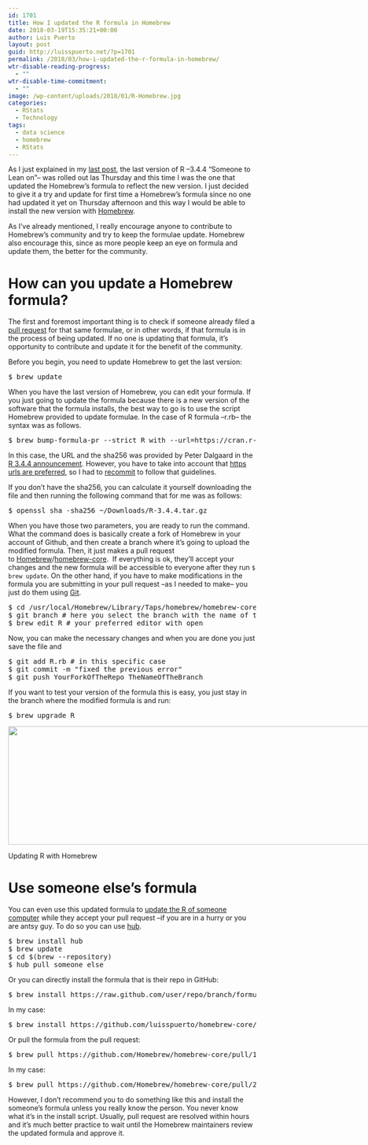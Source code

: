 ```yaml
---
id: 1701
title: How I updated the R formula in Homebrew
date: 2018-03-19T15:35:21+00:00
author: Luis Puerto
layout: post
guid: http://luisspuerto.net/?p=1701
permalink: /2018/03/how-i-updated-the-r-formula-in-homebrew/
wtr-disable-reading-progress:
  - ""
wtr-disable-time-commitment:
  - ""
image: /wp-content/uploads/2018/01/R-Homebrew.jpg
categories:
  - RStats
  - Technology
tags:
  - data science
  - homebrew
  - RStats
---
```

As I just explained in my [last post](http://luisspuerto.net/2018/03/updating-to-r-3-4-4-someone-to-lean-on/), the last version of R –3.4.4 &#8220;Someone to Lean on&#8221;– was rolled out las Thursday and this time I was the one that updated the Homebrew&#8217;s formula to reflect the new version. I just decided to give it a try and update for first time a Homebrew&#8217;s formula since no one had updated it yet on Thursday afternoon and this way I would be able to install the new version with [Homebrew](http://brew.sh).

As I&#8217;ve already mentioned, I really encourage anyone to contribute to Homebrew&#8217;s community and try to keep the formulae update. Homebrew also encourage this, since as more people keep an eye on formula and update them, the better for the community.

# How can you update a Homebrew formula?

The first and foremost important thing is to check if someone already filed a [pull request](https://github.com/Homebrew/homebrew-core/pulls) for that same formulae, or in other words, if that formula is in the process of being updated. If no one is updating that formula, it&#8217;s opportunity to contribute and update it for the benefit of the community.

Before you begin, you need to update Homebrew to get the last version:

<pre class="lang:sh decode:true">$ brew update</pre>

When you have the last version of Homebrew, you can edit your formula. If you just going to update the formula because there is a new version of the software that the formula installs, the best way to go is to use the script Homebrew provided to update formulae. In the case of R formula –r.rb– the syntax was as follows.

<pre class="lang:sh decode:true" title="Editing R formula">$ brew bump-formula-pr --strict R with --url=https://cran.r-project.org/src/base/R-3/R-3.4.4.tar.gz and --sha256=b3e97d2fab7256d1c655c4075934725ba1cd7cb9237240a11bb22ccdad960337</pre>

In this case, the URL and the sha256 was provided by Peter Dalgaard in the [R 3.4.4 announcement](https://stat.ethz.ch/pipermail/r-announce/2018/000626.html). However, you have to take into account that [https urls are preferred](https://docs.brew.sh/Formula-Cookbook), so I had to [recommit](https://github.com/Homebrew/homebrew-core/pull/25321/commits/3c5e5438e79ccd655b0c5ee1bb4adbae1ddd6702) to follow that guidelines.

If you don&#8217;t have the sha256, you can calculate it yourself downloading the file and then running the following command that for me was as follows:

<pre class="lang:sh decode:true">$ openssl sha -sha256 ~/Downloads/R-3.4.4.tar.gz</pre>

When you have those two parameters, you are ready to run the command. What the command does is basically create a fork of Homebrew in your account of Github, and then create a branch where it&#8217;s going to upload the modified formula. Then, it just makes a pull request to <span class="author"><a class="url fn" href="https://github.com/Homebrew" rel="author">Homebrew</a></span><span class="path-divider">/</span><a href="https://github.com/Homebrew/homebrew-core" data-pjax="#js-repo-pjax-container">homebrew-core</a>.  If everything is ok, they&#8217;ll accept your changes and the new formula will be accessible to everyone after they run `$ brew update`. On the other hand, if you have to make modifications in the formula you are submitting in your pull request –as I needed to make– you just do them using [Git](https://git-scm.com/book/en/v2/Git-Branching-Branch-Management).

<pre class="lang:sh decode:true ">$ cd /usr/local/Homebrew/Library/Taps/homebrew/homebrew-core # go to your local repo for Homebrew
$ git branch # here you select the branch with the name of the update you are creating
$ brew edit R # your preferred editor with open</pre>

Now, you can make the necessary changes and when you are done you just save the file and

<pre class="lang:sh decode:true">$ git add R.rb # in this specific case
$ git commit -m "fixed the previous error"
$ git push YourForkOfTheRepo TheNameOfTheBranch</pre>

If you want to test your version of the formula this is easy, you just stay in the branch where the modified formula is and run:

<pre class="lang:sh decode:true ">$ brew upgrade R</pre>

<div id="attachment_1712" style="width: 856px" class="wp-caption alignnone">
  <a href="http://luisspuerto.net/wp-content/uploads/2018/03/Screen-Shot-2018-03-15-at-17.33.09.png"><img class="size-full wp-image-1712" src="http://luisspuerto.net/wp-content/uploads/2018/03/Screen-Shot-2018-03-15-at-17.33.09.png" alt="" width="846" height="241" srcset="http://luisspuerto.net/wp-content/uploads/2018/03/Screen-Shot-2018-03-15-at-17.33.09.png 846w, http://luisspuerto.net/wp-content/uploads/2018/03/Screen-Shot-2018-03-15-at-17.33.09-300x85.png 300w, http://luisspuerto.net/wp-content/uploads/2018/03/Screen-Shot-2018-03-15-at-17.33.09-768x219.png 768w" sizes="(max-width: 846px) 100vw, 846px" /></a>
  
  <p class="wp-caption-text">
    Updating R with Homebrew
  </p>
</div>

# Use someone else&#8217;s formula

You can even use this updated formula to [update the R of someone computer](https://docs.brew.sh/FAQ) while they accept your pull request –if you are in a hurry or you are antsy guy. To do so you can use [hub](https://hub.github.com).

<pre class="lang:sh decode:true">$ brew install hub
$ brew update
$ cd $(brew --repository)
$ hub pull someone_else</pre>

Or you can directly install the formula that is their repo in GitHub:

<pre class="lang:sh decode:true">$ brew install https://raw.github.com/user/repo/branch/formula.rb
</pre>

In my case:

<pre class="lang:sh decode:true">$ brew install https://github.com/luisspuerto/homebrew-core/blob/r-3.4.4/Formula/r.rb</pre>

Or pull the formula from the pull request:

<pre class="lang:sh decode:true ">$ brew pull https://github.com/Homebrew/homebrew-core/pull/1234</pre>

In my case:

<pre class="lang:sh decode:true ">$ brew pull https://github.com/Homebrew/homebrew-core/pull/25321
</pre>

However, I don&#8217;t recommend you to do something like this and install the someone&#8217;s formula unless you really know the person. You never know what it&#8217;s in the install script. Usually, pull request are resolved within hours and it&#8217;s much better practice to wait until the Homebrew maintainers review the updated formula and approve it.